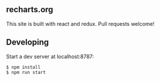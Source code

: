 ## recharts.org

This site is built with react and redux. Pull requests welcome!

## Developing

Start a dev server at localhost:8787:

```
$ npm install
$ npm run start
```
